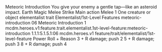 <ability>
  <name>Meteoric Introduction</name>
  <flavor>You give your enemy a gentle tap—like an asteroid impact.</flavor>
  <keywords>
    <keyword>Earth</keyword>
    <keyword>Magic</keyword>
    <keyword>Melee</keyword>
    <keyword>Strike</keyword>
  </keywords>
  <type>Main action</type>
  <distance>Melee 1</distance>
  <target>One creature or object</target>
  <metadata>
    <class>elementalist</class>
    <feature_type>trait</feature_type>
    <file_dpath>Elementalist/1st-Level Features</file_dpath>
    <item_id>meteoric-introduction</item_id>
    <item_index>06</item_index>
    <item_name>Meteoric Introduction</item_name>
    <level>1</level>
    <scc>mcdm.heroes.v1:feature.trait.elementalist.1st-level-feature:meteoric-introduction</scc>
    <scdc>1.1.1:5.1.5.1:06</scdc>
    <source>mcdm.heroes.v1</source>
    <type>feature/trait/elementalist/1st-level-feature</type>
  </metadata>
  <effects>
    <effect type="roll">
      <roll>Power Roll + Reason</roll>
      <t1>3 + R damage; push 2</t1>
      <t2>5 + R damage; push 3</t2>
      <t3>8 + R damage; push 4</t3>
    </effect>
  </effects>
</ability>
